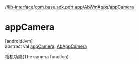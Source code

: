 //[lib-interface](../../../index.md)/[com.base.sdk.port.app](../index.md)/[AbWmApps](index.md)/[appCamera](app-camera.md)

# appCamera

[androidJvm]\
abstract val [appCamera](app-camera.md): [AbAppCamera](../-ab-app-camera/index.md)

相机功能(The camera function)
